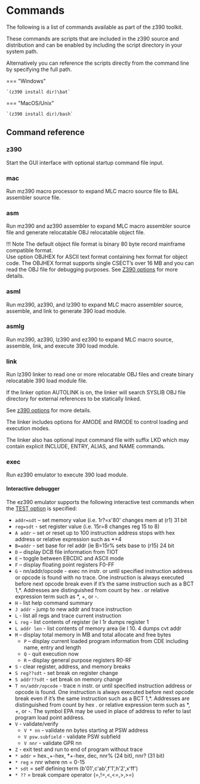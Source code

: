 # Commands

The following is a list of commands available as part of the z390 toolkit.

These commands are scripts that are included in the z390 source and distribution
and can be enabled by including the script directory in your system path.

Alternatively you can reference the scripts directly from the command line by
specifying the full path.

=== "Windows"

    `(z390 install dir)\bat`

=== "MacOS/Unix"
        
    `(z390 install dir)/bash`


## Command reference

### z390

Start the GUI interface with optional startup command file input.

### mac

Run mz390 macro processor to expand MLC macro source file to BAL assembler source file. 

### asm

Run mz390 and az390 assembler to expand MLC macro assembler source file and 
generate relocatable OBJ relocatable object file.  

!!! Note 
    The default object file format is binary 80 byte record mainframe compatible 
    format.  
    Use option OBJHEX for ASCII text format containing hex format for object 
    code.  The OBJHEX format supports single CSECT’s over 16 MB and you can read 
    the OBJ file for debugging purposes. 
    See [Z390 options](options/z390_options.md) for more details.
    
### asml 

Run mz390, az390, and lz390 to expand MLC macro assembler source, assemble, and 
link to generate 390 load module.

###	asmlg

Run mz390, az390, lz390 and ez390 to expand MLC macro source, assemble, link, 
and execute 390 load module.

### link

Run lz390 linker to read one or more relocatable OBJ files and create binary 
relocatable 390 load module file.  

If the linker option AUTOLINK is on, the linker will search SYSLIB OBJ file 
directory for external references to be statically linked. 

See [z390 options](options/z390_options.md) for more details. 

The linker includes options for AMODE and RMODE to control loading and execution 
modes.  

The linker also has optional input command file with suffix LKD which may 
contain explicit INCLUDE, ENTRY, ALIAS, and NAME commands.  

### exec

Run ez390 emulator to execute 390 load module. 

#### Interactive debugger

The ez390 emulator supports the following interactive test commands when the 
[TEST option](options/z390_options.md) is specified:

* `addr=sdt` – set memory value  (i.e. 1r?=x'80' changes mem at (r1) 31 bit
* `reg=sdt` - set register value (i.e. 15r=8 changes reg 15 to 8)
* `A addr` – set or reset up to 100 instruction address stops with hex address or relative expression such as *+4
* `B=addr` - set base for rel addr (ie B=15r% sets base to (r15) 24 bit
* `D` – display DCB file information from TIOT
* `E` – toggle between EBCDIC and ASCII mode
* `F` – display floating point registers F0-FF
* `G` - nn/addr/opcode - exec nn instr. or until specified instruction address or opcode is found with no trace.  One instruction is always executed before next opcode break even if it’s the same instruction such as a BCT 1,*.  Addresses are distinguished from count by hex . or relative expression term such as *, +, or -.
* `H`  -  list help command summary
* `J addr` -  jump to new addr and trace instruction
* `L`  - list all regs and trace current instruction
* `L reg` - list contents of register (ie l 1r dumps register 1
* `L addr len` - list contents of memory area (ie l 10. 4 dumps cvt addr
* `M` – display total memory in MB and total allocate and free bytes 
    * `P` – display current loaded program information from CDE including name, entry and length
    * `Q` - quit execution now
    * `R` – display general purpose registers R0-RF
* `S`  - clear register, address, and memory breaks
* `S reg??sdt`  - set break on register change
* `S addr??sdt` - set break on memory change
* `T nn/addr/opcode` - trace n instr. or until specified instruction address or opcode is found.  One instruction is always executed before next opcode break even if it’s the same instruction such as a BCT 1,*.  Addresses are distinguished from count by hex . or relative expression term such as *, +, or -.  The symbol EPA may be used in place of address to refer to last program load point address.
* `V` - validate/verify
    * `V * nn` - validate nn bytes starting at PSW address
    * `V psw.subfield` - validate PSW subfield
    * `V nnr` - validate GPR nn
* `Z`  - exit test and run to end of program without trace
* `* addr` = hex.,+-hex, *+-hex, dec, nnr% (24 bit), nnr? (31 bit)
* `* reg` = nnr where nn = 0-15
* `* sdt` = self defining term (b'01',c'ab',f'1',h'2',x'ff')
* `* ??` = break compare operator (=,!=,<,<=,>,>=)

